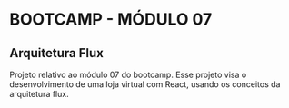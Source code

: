 # BOOTCAMP - MÓDULO 07

## Arquitetura Flux

Projeto relativo ao módulo 07 do bootcamp. Esse projeto visa o desenvolvimento de uma loja virtual com React, usando os conceitos da arquitetura flux.
